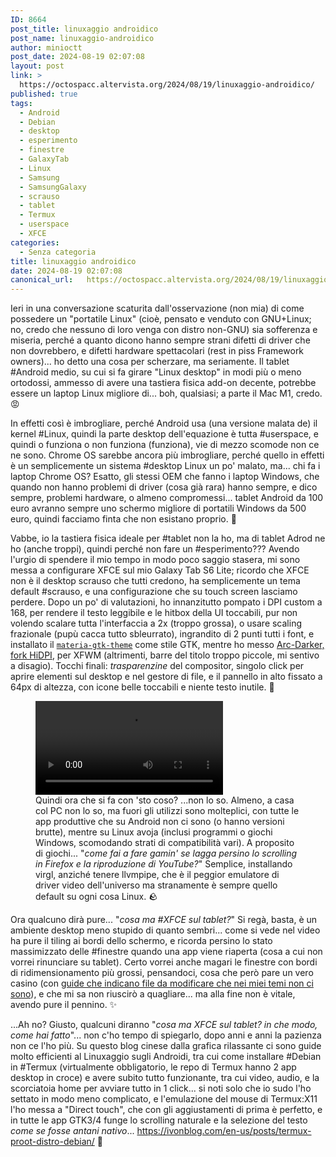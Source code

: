 ```yaml
---
ID: 8664
post_title: linuxaggio androidico
post_name: linuxaggio-androidico
author: minioctt
post_date: 2024-08-19 02:07:08
layout: post
link: >
  https://octospacc.altervista.org/2024/08/19/linuxaggio-androidico/
published: true
tags:
  - Android
  - Debian
  - desktop
  - esperimento
  - finestre
  - GalaxyTab
  - Linux
  - Samsung
  - SamsungGalaxy
  - scrauso
  - tablet
  - Termux
  - userspace
  - XFCE
categories:
  - Senza categoria
title: linuxaggio androidico
date: 2024-08-19 02:07:08
canonical_url:   https://octospacc.altervista.org/2024/08/19/linuxaggio-androidico/
---
```

<!-- wp:paragraph -->
<p>Ieri in una conversazione scaturita dall'osservazione (non mia) di come possedere un "portatile Linux" (cioè, pensato e venduto con GNU+Linux; no, credo che nessuno di loro venga con distro non-GNU) sia sofferenza e miseria, perché a quanto dicono hanno sempre strani difetti di driver che non dovrebbero, e difetti hardware spettacolari (rest in piss Framework owners)... ho detto una cosa per scherzare, ma seriamente. Il tablet #Android medio, su cui si fa girare "Linux desktop" in modi più o meno ortodossi, ammesso di avere una tastiera fisica add-on decente, potrebbe essere un laptop Linux migliore di... boh, qualsiasi; a parte il Mac M1, credo. 😡️</p>
<!-- /wp:paragraph -->

<!-- wp:paragraph -->
<p>In effetti così è imbrogliare, perché Android usa (una versione malata de) il kernel #Linux, quindi la parte desktop dell'equazione è tutta #userspace, e quindi o funziona o non funziona (funziona), vie di mezzo scomode non ce ne sono. Chrome OS sarebbe ancora più imbrogliare, perché quello in effetti è un semplicemente un sistema #desktop Linux un po' malato, ma... chi fa i laptop Chrome OS? Esatto, gli stessi OEM che fanno i laptop Windows, che quando non hanno problemi di driver (cosa già rara) hanno sempre, e dico sempre, problemi hardware, o almeno compromessi... tablet Android da 100 euro avranno sempre uno schermo migliore di portatili Windows da 500 euro, quindi facciamo finta che non esistano proprio. 👻️</p>
<!-- /wp:paragraph -->

<!-- wp:paragraph -->
<p>Vabbe, io la tastiera fisica ideale per #tablet non la ho, ma di tablet Adrod ne ho (anche troppi), quindi perché non fare un #esperimento??? Avendo l'urgio di spendere il mio tempo in modo poco saggio stasera, mi sono messa a configurare XFCE sul mio Galaxy Tab S6 Lite; ricordo che XFCE non è il desktop scrauso che tutti credono, ha semplicemente un tema default #scrauso, e una configurazione che su touch screen lasciamo perdere. Dopo un po' di valutazioni, ho innanzitutto pompato i DPI custom a 168, per rendere il testo leggibile e le hitbox della UI toccabili, pur non volendo scalare tutta l'interfaccia a 2x (troppo grossa), o usare scaling frazionale (pupù cacca tutto sbleurrato), ingrandito di 2 punti tutti i font, e installato il <a href="https://github.com/nana-4/materia-theme"><code>materia-gtk-theme</code></a> come stile GTK, mentre ho messo <a href="https://github.com/loichu/arc-theme-xfwm4-hidpi">Arc-Darker, fork HiDPI</a>, per XFWM (altrimenti, barre del titolo troppo piccole, mi sentivo a disagio). Tocchi finali: <em>trasparenzine</em> del compositor, singolo click per aprire elementi sul desktop e nel gestore di file, e il pannello in alto fissato a 64px di altezza, con icone belle toccabili e niente testo inutile. 💯️</p>
<!-- /wp:paragraph -->

<!-- wp:paragraph -->
<p></p>
<!-- /wp:paragraph -->

<!-- wp:video {"id":8663} -->
<figure class="wp-block-video"><video controls src="{{site.cdnurl}}/assets/uploads/2024/08/lv_0_20240819005802.mp4"></video><figcaption class="wp-element-caption">Quindi ora che si fa con 'sto coso? ...non lo so. Almeno, a casa col PC non lo so, ma fuori gli utilizzi sono molteplici, con tutte le app produttive che su Android non ci sono (o hanno versioni brutte), mentre su Linux avoja (inclusi programmi o giochi Windows, scomodando strati di compatibilità vari). A proposito di giochi... "<em>come fai a fare gamin' se lagga persino lo scrolling in Firefox e la riproduzione di YouTube?</em>" Semplice, installando virgl, anziché tenere llvmpipe, che è il peggior emulatore di driver video dell'universo ma stranamente è sempre quello default su ogni cosa Linux. 🪨️</figcaption></figure>
<!-- /wp:video -->

<!-- wp:paragraph -->
<p></p>
<!-- /wp:paragraph -->

<!-- wp:paragraph -->
<p>Ora qualcuno dirà pure... "<em>cosa ma #XFCE sul tablet?</em>" Si regà, basta, è un ambiente desktop meno stupido di quanto sembri... come si vede nel video ha pure il tiling ai bordi dello schermo, e ricorda persino lo stato massimizzato delle #finestre quando una app viene riaperta (cosa a cui non vorrei rinunciare su tablet). Certo vorrei anche magari le finestre con bordi di ridimensionamento più grossi, pensandoci, cosa che però pare un vero casino (con <a href="https://superuser.com/questions/436541/how-do-you-increase-the-resize-border-thickness-in-xubuntu-12-04">guide che indicano file da modificare che nei miei temi non ci sono</a>), e che mi sa non riuscirò a quagliare... ma alla fine non è vitale, avendo pure il pennino. ✨️</p>
<!-- /wp:paragraph -->

<!-- wp:paragraph -->
<p>...Ah no? Giusto, qualcuni diranno "<em>cosa ma XFCE sul tablet? in che modo, come hai fatto</em>"... non c'ho tempo di spiegarlo, dopo anni e anni la pazienza non ce l'ho più. Su questo blog cinese dalla grafica rilassante ci sono guide molto efficienti al Linuxaggio sugli Androidi, tra cui come installare #Debian in #Termux (virtualmente obbligatorio, le repo di Termux hanno 2 app desktop in croce) e avere subito tutto funzionante, tra cui video, audio, e la scorciatoia home per avviare tutto in 1 click... si noti solo che io sudo l'ho settato in modo meno complicato, e l'emulazione del mouse di Termux:X11 l'ho messa a "Direct touch", che con gli aggiustamenti di prima è perfetto, e in tutte le app GTK3/4 funge lo scrolling naturale e la selezione del testo <em>come se fosse antani nativo</em>... <a href="https://ivonblog.com/en-us/posts/termux-proot-distro-debian/">https://ivonblog.com/en-us/posts/termux-proot-distro-debian/</a> 🙏️</p>
<!-- /wp:paragraph -->